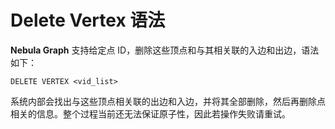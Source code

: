 # Delete Vertex 语法

**Nebula Graph** 支持给定点 ID，删除这些顶点和与其相关联的入边和出边，语法如下：

```ngql
DELETE VERTEX <vid_list>
```

系统内部会找出与这些顶点相关联的出边和入边，并将其全部删除，然后再删除点相关的信息。整个过程当前还无法保证原子性，因此若操作失败请重试。
